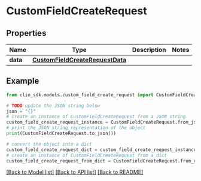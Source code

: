 # CustomFieldCreateRequest


## Properties

Name | Type | Description | Notes
------------ | ------------- | ------------- | -------------
**data** | [**CustomFieldCreateRequestData**](CustomFieldCreateRequestData.md) |  | 

## Example

```python
from clio_sdk.models.custom_field_create_request import CustomFieldCreateRequest

# TODO update the JSON string below
json = "{}"
# create an instance of CustomFieldCreateRequest from a JSON string
custom_field_create_request_instance = CustomFieldCreateRequest.from_json(json)
# print the JSON string representation of the object
print(CustomFieldCreateRequest.to_json())

# convert the object into a dict
custom_field_create_request_dict = custom_field_create_request_instance.to_dict()
# create an instance of CustomFieldCreateRequest from a dict
custom_field_create_request_from_dict = CustomFieldCreateRequest.from_dict(custom_field_create_request_dict)
```
[[Back to Model list]](../README.md#documentation-for-models) [[Back to API list]](../README.md#documentation-for-api-endpoints) [[Back to README]](../README.md)


